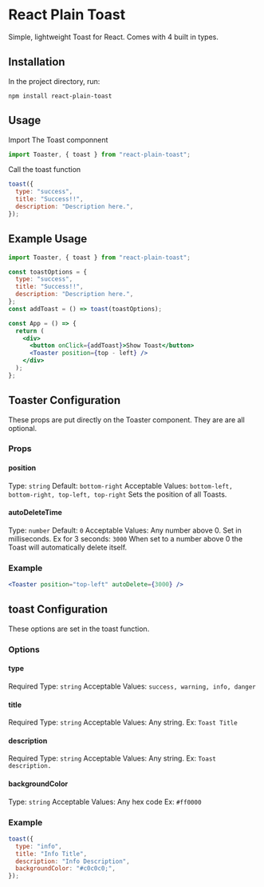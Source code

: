 # React Plain Toast

Simple, lightweight Toast for React. Comes with 4 built in types.

## Installation

In the project directory, run:

```
npm install react-plain-toast
```

## Usage

Import The Toast componnent

```jsx
import Toaster, { toast } from "react-plain-toast";
```

Call the toast function

```jsx
toast({
  type: "success",
  title: "Success!!",
  description: "Description here.",
});
```

## Example Usage

```jsx
import Toaster, { toast } from "react-plain-toast";

const toastOptions = {
  type: "success",
  title: "Success!!",
  description: "Description here.",
};
const addToast = () => toast(toastOptions);

const App = () => {
  return (
    <div>
      <button onClick={addToast}>Show Toast</button>
      <Toaster position={top - left} />
    </div>
  );
};
```

## Toaster Configuration

These props are put directly on the Toaster component. They are are all optional.

### Props

#### position

Type: `string`
Default: `bottom-right`
Acceptable Values: `bottom-left, bottom-right, top-left, top-right`
Sets the position of all Toasts.

#### autoDeleteTime

Type: `number`
Default: `0`
Acceptable Values: Any number above 0. Set in milliseconds. Ex for 3 seconds: `3000`
When set to a number above 0 the Toast will automatically delete itself.

### Example

```jsx
<Toaster position="top-left" autoDelete={3000} />
```

## toast Configuration

These options are set in the toast function.

### Options

#### type

Required
Type: `string`
Acceptable Values: `success, warning, info, danger`

#### title

Required
Type: `string`
Acceptable Values: Any string. Ex: `Toast Title`

#### description

Required
Type: `string`
Acceptable Values: Any string. Ex: `Toast description.`

#### backgroundColor

Type: `string`
Acceptable Values: Any hex code Ex: `#ff0000`

### Example

```jsx
toast({
  type: "info",
  title: "Info Title",
  description: "Info Description",
  backgroundColor: "#c0c0c0;",
});
```
